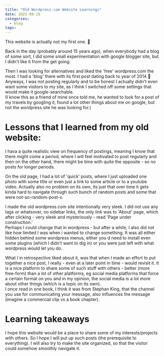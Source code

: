 ```yaml
---
title: "Old Wordpress.com Website Learnings"
date: 2025-09-19
categories:
  - blog
tags:
---
```


This website is actually not my first one. :speak_no_evil:

Back in the day (probably around 15 years ago), when everybody had a blog of some sort, 
I did some small experimentation with google blogger site, but I didn't like it from the get going.

Then I was looking for alternatives and liked the 'free' wordpress.com the most. 
I had a 'blog' there with its first post dating back to year of 2014 :speak_no_evil:
Anyways, I was not posting regularly and to be honest I actually didn't even want some visitors to my site, 
as I think I switched off some settings that would make it google-searchable.  
(I know this as a friend of mine once told me, he wanted to look for a post of my travels by googling it, 
found a lot other things about me on google, but not the wordpress site he was looking for.)

# Lessons that I learned from my old website:

I hava a quite realistic view on frequency of postings, meaning I know that there might come a period, where I will feel 
motivated to post regularly and then on the other hand, there might be time with quite the opposite - so no posts for longer periods.

On the old page, I had a lot of 'quick' posts, where I just uploaded one photo with some title or even just a link to some article
or to a youtube video. Actually also no problem on its own, its just that over time it gets kinda hard to navigate through 
such bunch of random posts and some that were not-so-random-post-s.

I made the old wordpress.com site intentionally very sleek. I did not use any tags or whatsover, no sidebar links,
the only link was to 'About' page, which after clicking - very sleek and mysteriously - read 'Page under construction.'   
Perhaps I could change that in wordpress - but after a while, I also did not like how limited I was when i wanted to change something.
It was all either hidden behind some wordpress menus, either you d need to install even some plugins (which I didn't want to dig in)
or you were just left with what wordpress would let you do.

What I in retrospective liked about it, was that when I made an effort to put together a nice post, I really - even at a 
later point in time - would revisit it. It is a nice platform to share some of such stuff with others - better
(more free-form) than a lot of other platforms, eg social media platforms that force a certain format on you
and in my opinion, the social media is a lot more about other things (which is a topic on its own).  
I once read in one book, I think it was from Stephan King, that the channel you use for communicating your message, 
also influences the message (imagine a commercial clip vs a book chapter).

# Learning takeaways

I hope this website would be a place to share some of my interests/projects with others. So I hope I will put up
such posts (the prerequisite to everything). I will also try to make the site organized, 
so that the visitor could somehow smoothly navigate it.
